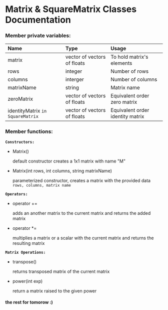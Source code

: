 # Matrix & SquareMatrix Classes Documentation

### Member private variables:
      
| **Name**    |   **Type**                              | **Usage**                      |
| :---------- | :-------------------------------------  | :----------------------------- |
| matrix      |   vector of vectors of floats           |  To hold matrix's elements     |
| rows        |   integer                               |  Number of rows                |
| columns     |   interger                              |  Number of columns             | 
| matrixName  |   string                                |  Matrix name                   |      
| zeroMatrix  |   vector of vectors of floats           |  Equivalent order zero matrix  |
| identityMatrix `in SquareMatrix` |  vector of vectors of floats           |  Equivalent order identity matrix  |
      
### Member functions:

**`Constructors:`**
- Matrix()
  
  default constructor creates a 1x1 matrix with name "M"
  
- Matrix(int rows, int columns, string matrixName)

  parameterized constructor, creates a matrix with the provided data `rows, columns, matrix name`
  

**`Operators:`**
  - operator +=
  
    adds an another matrix to the current matrix and returns the added matrix
  
  - operator *= 
  
    multiplies a matrix or a scalar with the current matrix and returns the resulting matrix
    
    
**`Matrix Operations:`**
  - transpose()
    
    returns transposed matrix of the current matrix
    
  - power(int exp)
  
    return a matrix raised to the given power
    
#### the rest for tomorow :)
